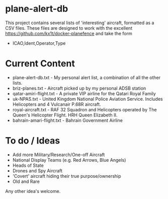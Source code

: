 # plane-alert-db
This project contains several lists of 'interesting' aircraft, formatted as a CSV files. These files are designed to work with the excellent https://github.com/kx1t/docker-planefence and take the form 

- ICAO,Ident,Operator,Type


# Current Content

- plane-alert-db.txt - My personal alert list, a combination of all the other lists.
- briz-planes.txt - Aircraft picked up by my personal ADSB station
- qatar-amiri-flight.txt - A private VIP airline for the Qatari Royal Family
- uk-NPAS.txt - United Kingdom National Police Aviation Service. Includes Helicopters and 4 Vulcanair P.68R aircraft.
- royal-aircraft.txt - RAF 32 Squadron and Helicopters operated by The Queen's Helicopter Flight. HRH Queen Elizabeth II.
- bahrain-amari-flight.txt - Bahrain Government Airline


# To do / Ideas

- Add more Military/Research/One-off Aircraft
- National Display Teams (e.g. Red Arrows, Blue Angels)
- Heads of State
- Drones and Spy Aircraft
- 'Covert' aircraft hiding their true purpose/ownership
- Old and Rare

Any other idea's welcome.






